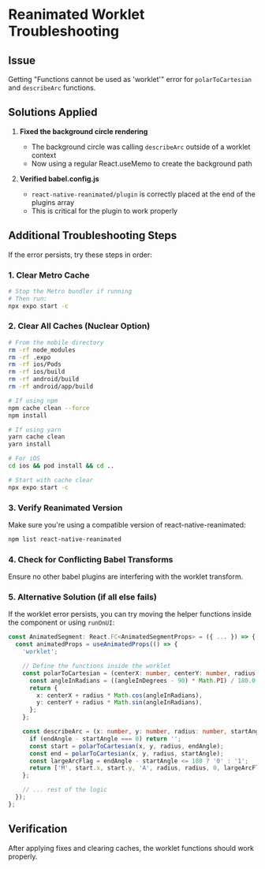 # Reanimated Worklet Troubleshooting

## Issue

Getting "Functions cannot be used as 'worklet'" error for `polarToCartesian` and `describeArc` functions.

## Solutions Applied

1. **Fixed the background circle rendering**
   - The background circle was calling `describeArc` outside of a worklet context
   - Now using a regular React.useMemo to create the background path

2. **Verified babel.config.js**
   - `react-native-reanimated/plugin` is correctly placed at the end of the plugins array
   - This is critical for the plugin to work properly

## Additional Troubleshooting Steps

If the error persists, try these steps in order:

### 1. Clear Metro Cache

```bash
# Stop the Metro bundler if running
# Then run:
npx expo start -c
```

### 2. Clear All Caches (Nuclear Option)

```bash
# From the mobile directory
rm -rf node_modules
rm -rf .expo
rm -rf ios/Pods
rm -rf ios/build
rm -rf android/build
rm -rf android/app/build

# If using npm
npm cache clean --force
npm install

# If using yarn
yarn cache clean
yarn install

# For iOS
cd ios && pod install && cd ..

# Start with cache clear
npx expo start -c
```

### 3. Verify Reanimated Version

Make sure you're using a compatible version of react-native-reanimated:

```bash
npm list react-native-reanimated
```

### 4. Check for Conflicting Babel Transforms

Ensure no other babel plugins are interfering with the worklet transform.

### 5. Alternative Solution (if all else fails)

If the worklet error persists, you can try moving the helper functions inside the component or using `runOnUI`:

```typescript
const AnimatedSegment: React.FC<AnimatedSegmentProps> = ({ ... }) => {
  const animatedProps = useAnimatedProps(() => {
    'worklet';

    // Define the functions inside the worklet
    const polarToCartesian = (centerX: number, centerY: number, radius: number, angleInDegrees: number) => {
      const angleInRadians = ((angleInDegrees - 90) * Math.PI) / 180.0;
      return {
        x: centerX + radius * Math.cos(angleInRadians),
        y: centerY + radius * Math.sin(angleInRadians),
      };
    };

    const describeArc = (x: number, y: number, radius: number, startAngle: number, endAngle: number) => {
      if (endAngle - startAngle === 0) return '';
      const start = polarToCartesian(x, y, radius, endAngle);
      const end = polarToCartesian(x, y, radius, startAngle);
      const largeArcFlag = endAngle - startAngle <= 180 ? '0' : '1';
      return ['M', start.x, start.y, 'A', radius, radius, 0, largeArcFlag, 0, end.x, end.y].join(' ');
    };

    // ... rest of the logic
  });
};
```

## Verification

After applying fixes and clearing caches, the worklet functions should work properly.
